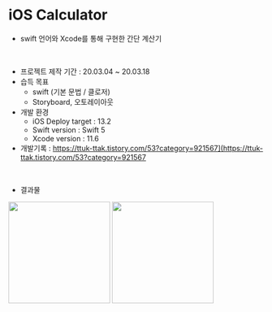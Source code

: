 # iOS Calculator

- swift 언어와 Xcode를 통해 구현한 간단 계산기

<br/>

- 프로젝트 제작 기간 : 20.03.04 ~ 20.03.18
- 습득 목표
	- swift (기본 문법 / 클로저)
	- Storyboard, 오토레이아웃 
- 개발 환경
  - iOS Deploy target : 13.2
  - Swift version : Swift 5
  - Xcode version : 11.6
- 개발기록 : https://ttuk-ttak.tistory.com/53?category=921567](https://ttuk-ttak.tistory.com/53?category=921567
<br/>


- 결과물

<img src="https://user-images.githubusercontent.com/46002818/92392500-56457f80-f159-11ea-9107-043269e05116.png" width="200px"/> <img src="https://user-images.githubusercontent.com/46002818/92392509-58a7d980-f159-11ea-8a9b-2b3be1068caf.png" width="200px"/>
